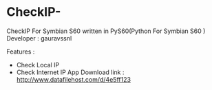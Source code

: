 # CheckIP-
CheckIP For Symbian S60 written in PyS60(Python For Symbian S60 )
Developer : gauravssnl

Features :
- Check Local IP
- Check Internet IP
App Download link : http://www.datafilehost.com/d/4e5ff123
